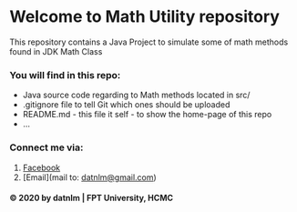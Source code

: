 # Welcome to Math Utility repository
This repository contains a Java Project to simulate some of math methods found in JDK Math Class


### You will find in this repo: 
* Java source code regarding to Math methods located in src/
* .gitignore file to tell Git which ones should be uploaded
* README.md - this file it self - to show the home-page of this repo
* …

### Connect me via:
1. [Facebook](https://facebook.com/nguyenlemandat)
2. [Email](mail to: datnlm@gmail.com)

#### © 2020 by datnlm | FPT University, HCMC